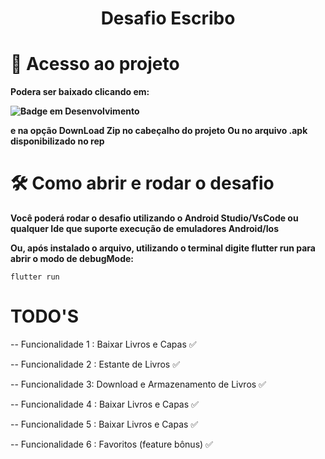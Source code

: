 <h1 align="center"> Desafio Escribo </h1>

# 📁 Acesso ao projeto

 **Podera ser baixado clicando em: <p>![Badge em Desenvolvimento](http://img.shields.io/static/v1?label=&message=<CODE>&color=GREEN&style=for-the-badge)</p> e na opção DownLoad Zip no cabeçalho do projeto**
 **Ou no arquivo .apk disponibilizado no rep**

# 🛠️ Como abrir e rodar o desafio

**Você poderá rodar o desafio utilizando o Android Studio/VsCode ou qualquer Ide que suporte execução de emuladores Android/Ios**
<p></p>

**Ou, após instalado o arquivo, utilizando o terminal digite flutter run para abrir o modo de debugMode:** 
```
flutter run
```
# TODO'S
-- Funcionalidade 1 : Baixar Livros e Capas ✅
<p></p>
-- Funcionalidade 2 : Estante de Livros ✅
<p></p>
-- Funcionalidade 3: Download e Armazenamento de Livros ✅
<p></p>
-- Funcionalidade 4 : Baixar Livros e Capas ✅
<p></p>
-- Funcionalidade 5 : Baixar Livros e Capas ✅
<p></p>
-- Funcionalidade 6 : Favoritos (feature bônus) ✅
<p></p>
